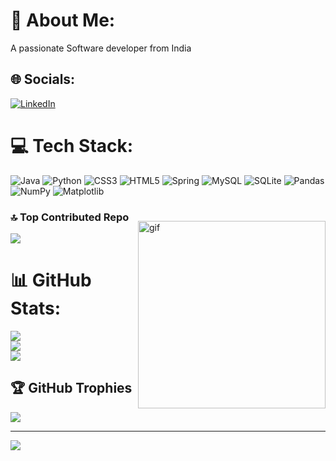 # 💫 About Me:
A passionate Software developer from India<br>


## 🌐 Socials:
[![LinkedIn](https://img.shields.io/badge/LinkedIn-%230077B5.svg?logo=linkedin&logoColor=white)](https://linkedin.com/in/siddharthchauhan038) 

# 💻 Tech Stack:
![Java](https://img.shields.io/badge/java-%23ED8B00.svg?style=for-the-badge&logo=openjdk&logoColor=white) ![Python](https://img.shields.io/badge/python-3670A0?style=for-the-badge&logo=python&logoColor=ffdd54) ![CSS3](https://img.shields.io/badge/css3-%231572B6.svg?style=for-the-badge&logo=css3&logoColor=white) ![HTML5](https://img.shields.io/badge/html5-%23E34F26.svg?style=for-the-badge&logo=html5&logoColor=white) ![Spring](https://img.shields.io/badge/spring-%236DB33F.svg?style=for-the-badge&logo=spring&logoColor=white) ![MySQL](https://img.shields.io/badge/mysql-%2300000f.svg?style=for-the-badge&logo=mysql&logoColor=white) ![SQLite](https://img.shields.io/badge/sqlite-%2307405e.svg?style=for-the-badge&logo=sqlite&logoColor=white) ![Pandas](https://img.shields.io/badge/pandas-%23150458.svg?style=for-the-badge&logo=pandas&logoColor=white) ![NumPy](https://img.shields.io/badge/numpy-%23013243.svg?style=for-the-badge&logo=numpy&logoColor=white) ![Matplotlib](https://img.shields.io/badge/Matplotlib-%23ffffff.svg?style=for-the-badge&logo=Matplotlib&logoColor=black)

### 🔝 Top Contributed Repo

<img align="right" src="https://github.com/Siddharth038/Siddharth038/assets/144778638/1c859025-86a2-4b8b-bed6-8e64f62b5186" alt="gif" width="300" style="margin-top: -20px;">

![](https://github-contributor-stats.vercel.app/api?username=Siddharth038&limit=5&theme=dark&combine_all_yearly_contributions=true)



# 📊 GitHub Stats:
![](https://github-readme-stats.vercel.app/api?username=Siddharth038&theme=dark&hide_border=false&include_all_commits=false&count_private=false)<br/>
![](https://github-readme-streak-stats.herokuapp.com/?user=Siddharth038&theme=dark&hide_border=false)<br/>
![](https://github-readme-stats.vercel.app/api/top-langs/?username=Siddharth038&theme=dark&hide_border=false&include_all_commits=false&count_private=false&layout=compact)

## 🏆 GitHub Trophies
![](https://github-profile-trophy.vercel.app/?username=Siddharth038&theme=radical&no-frame=false&no-bg=true&margin-w=4)


---
[![](https://visitcount.itsvg.in/api?id=Siddharth038&icon=0&color=0)](https://visitcount.itsvg.in)

<!-- Proudly created with GPRM ( https://gprm.itsvg.in ) -->
